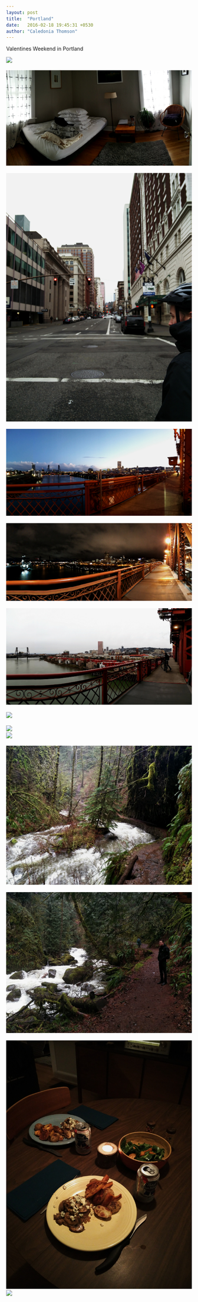 ```yaml
---
layout: post
title:  "Portland"
date:   2016-02-18 19:45:31 +0530
author: "Caledonia Thomson"
---
```


Valentines Weekend in Portland

<div class="row">
    <div class="col-sm-12"><img src="/photos/2016-02-18-portland/1.jpg" /></div>              
</div>
<br>

<div class="row">
	<div class="col-sm-12"><img src="/photos/2016-02-18-portland/11.jpg" /></div> 
</div>     
<br>

<div class="row">                                       
    <div class="col-sm-12"><img src="/photos/2016-02-18-portland/2.jpg" /></div>              
</div>
<br>
<div class="row">                   
<div class="col-sm-12"><img src="/photos/2016-02-18-portland/3.jpg" /></div> 
</div>   
<br>
<div class="row">          
<div class="col-sm-12"><img src="/photos/2016-02-18-portland/4.jpg" /></div> 
</div>    
<br> 
<div class="row">
<div class="col-sm-12"><img src="/photos/2016-02-18-portland/title.jpg" /></div> 
</div>     
<br>

<div class="row">
<div class="col-sm-12"><img src="/photos/2016-02-18-portland/5.jpg" /></div> 
</div>     
<br>

<div class="row">                   
    <div class="col-sm-6"><img src="/photos/2016-02-18-portland/6.jpg" /></div>                       
    <div class="col-sm-6"><img src="/photos/2016-02-18-portland/7.jpg" /></div>              
</div>
<br>

<div class="row">
<div class="col-sm-12"><img src="/photos/2016-02-18-portland/8.jpg" /></div> 
</div>     
<br>

<div class="row">
	<div class="col-sm-12"><img src="/photos/2016-02-18-portland/9.jpg" /></div> 
</div>     
<br>

<div class="row">
	<div class="col-sm-6"><img src="/photos/2016-02-18-portland/10.jpg" /></div> 
	<div class="col-sm-6"><img src="/photos/2016-02-18-portland/12.jpg" /></div> 
</div>     
<br>